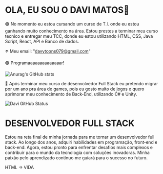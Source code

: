 ### <h1><strong>OLA, EU SOU O DAVI MATOS👋</strong></h1>

🟣 No momento eu estou cursando um curso de T.I. onde eu estou ganhando muito conhecimento na área. Estou prestes a terminar meu curso tecnico e entregar meu TCC, donde eu estou utilizando HTML, CSS, Java Script, React, API e Banco de dados.

  
☂️ Meu email: "davytoons079@gmail.com"

  
🟣 Programaaaaaaaaaaaaaar!

![Anurag's GitHub stats](https://github-readme-stats.vercel.app/api?username=DaviZeDaManga&show_icons=true&theme=dark)

🔮 Após terminar meu curso de desenvolvedor Full Stack eu pretendo migrar por um ano pra área de games, pois eu gosto muito de jogos e quero aprimorar meu conhecimento de Back-End, utilizando C# e Unity.

![Davi GitHub Status](https://github-readme-stats.vercel.app/api/top-langs/?username=DaviZeDaManga&theme=blue-green)

<h1><strong>DESENVOLVEDOR FULL STACK</strong></h1>

Estou na reta final de minha jornada para me tornar um desenvolvedor full stack. Ao longo dos anos, adquiri habilidades em programação, front-end e back-end. Agora, estou pronto para enfrentar desafios mais complexos e contribuir para o mundo da tecnologia com soluções inovadoras. Minha paixão pelo aprendizado contínuo me guiará para o sucesso no futuro.

HTML => VIDA
